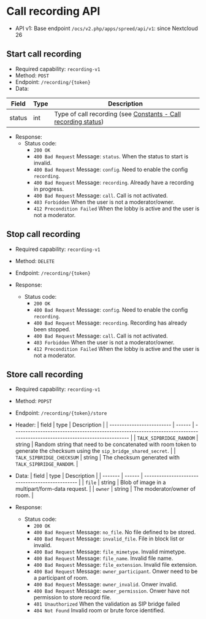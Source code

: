 # Call recording API

* API v1: Base endpoint `/ocs/v2.php/apps/spreed/api/v1`: since Nextcloud 26

## Start call recording

* Required capability: `recording-v1`
* Method: `POST`
* Endpoint: `/recording/{token}`
* Data:

| Field  | Type | Description                                                                                          |
| ------ | ---- | ---------------------------------------------------------------------------------------------------- |
| status | int  | Type of call recording (see [Constants - Call recording status](constants.md#call-recording-status)) |

* Response:
    - Status code:
        + `200 OK`
        + `400 Bad Request` Message: `status`. When the status to start is invalid.
        + `400 Bad Request` Message: `config`. Need to enable the config `recording`.
        + `400 Bad Request` Message: `recording`. Already have a recording in progress.
        + `400 Bad Request` Message: `call`. Call is not activated.
        + `403 Forbidden` When the user is not a moderator/owner.
        + `412 Precondition Failed` When the lobby is active and the user is not a moderator.

## Stop call recording

* Required capability: `recording-v1`
* Method: `DELETE`
* Endpoint: `/recording/{token}`

* Response:
    - Status code:
        + `200 OK`
        + `400 Bad Request` Message: `config`. Need to enable the config `recording`.
        + `400 Bad Request` Message: `recording`. Recording has already been stopped.
        + `400 Bad Request` Message: `call`. Call is not activated.
        + `403 Forbidden` When the user is not a moderator/owner.
        + `412 Precondition Failed` When the lobby is active and the user is not a moderator.

## Store call recording

* Required capability: `recording-v1`
* Method: `POPST`
* Endpoint: `/recording/{token}/store`

* Header:
| field                     | type   | Description                                                                                                               |
| ------------------------- | ------ | ------------------------------------------------------------------------------------------------------------------------- |
| `TALK_SIPBRIDGE_RANDOM`   | string | Random string that need to be concatenated with room token to generate the checksum using the `sip_bridge_shared_secret`. |
| `TALK_SIPBRIDGE_CHECKSUM` | string | The checksum generated with `TALK_SIPBRIDGE_RANDOM`.                                                                      |

* Data:
| field   | type   | Description                                     |
| ------- | ------ | ----------------------------------------------- |
| `file`  | string | Blob of image in a multipart/form-data request. |
| `owner` | string | The moderator/owner of room.                    |

* Response:
    - Status code:
        + `200 OK`
        + `400 Bad Request` Message: `no_file`. No file defined to be stored.
        + `400 Bad Request` Message: `invalid_file`. File in block list or invalid.
        + `400 Bad Request` Message: `file_mimetype`. Invalid mimetype.
        + `400 Bad Request` Message: `file_name`. Invalid file name.
        + `400 Bad Request` Message: `file_extension`. Invalid file extension.
        + `400 Bad Request` Message: `owner_participant`. Onwer need to be a participant of room.
        + `400 Bad Request` Message: `owner_invalid`. Onwer invalid.
        + `400 Bad Request` Message: `owner_permission`. Onwer have not permission to store record file.
        + `401 Unauthorized` When the validation as SIP bridge failed
        + `404 Not Found` Invalid room or brute force identified.
